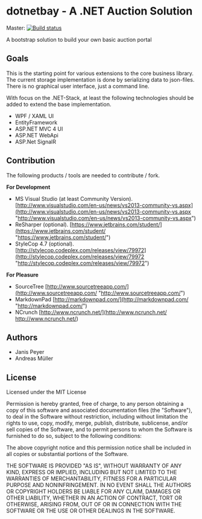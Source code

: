 # dotnetbay - A .NET Auction Solution 
Master: [![Build status](https://ci.appveyor.com/api/projects/status/github/thejp/dotnetbay)](https://ci.appveyor.com/project/TheJP/dotnetbay)

A bootstrap solution to build your own basic auction portal

## Goals
This is the starting point for various extensions to the core business library. The current storage implementation is done by serializing data to json-files. There is no graphical user interface, just a command line.

With focus on the .NET-Stack, at least the following technologies should be added to extend the base implementation.

* WPF / XAML UI
* EntityFramework
* ASP.NET MVC 4 UI 
* ASP.NET WebApi
* ASP.Net SignalR

## Contribution
The following products / tools are needed to contribute / fork.

**For Development**
* MS Visual Studio (at least Community Version). [http://www.visualstudio.com/en-us/news/vs2013-community-vs.aspx](http://www.visualstudio.com/en-us/news/vs2013-community-vs.aspx "http://www.visualstudio.com/en-us/news/vs2013-community-vs.aspx")
* ReSharper (optional). [https://www.jetbrains.com/student/](https://www.jetbrains.com/student/ "https://www.jetbrains.com/student/")
* StyleCop 4.7 (optional). [http://stylecop.codeplex.com/releases/view/79972](http://stylecop.codeplex.com/releases/view/79972 "http://stylecop.codeplex.com/releases/view/79972") 


**For Pleasure**
* SourceTree [http://www.sourcetreeapp.com/](http://www.sourcetreeapp.com/ "http://www.sourcetreeapp.com/")
* MarkdownPad [http://markdownpad.com/](http://markdownpad.com/ "http://markdownpad.com/")
* NCrunch [http://www.ncrunch.net/](http://www.ncrunch.net/ http://www.ncrunch.net/)

## Authors
* Janis Peyer
* Andreas Müller

## License
Licensed under the MIT License

Permission is hereby granted, free of charge, to any person obtaining a copy of this software and associated documentation files (the "Software"), to deal in the Software without restriction, including without limitation the rights to use, copy, modify, merge, publish, distribute, sublicense, and/or sell copies of the Software, and to permit persons to whom the Software is furnished to do so, subject to the following conditions:

The above copyright notice and this permission notice shall be included in all copies or substantial portions of the Software.

THE SOFTWARE IS PROVIDED "AS IS", WITHOUT WARRANTY OF ANY KIND, EXPRESS OR IMPLIED, INCLUDING BUT NOT LIMITED TO THE WARRANTIES OF MERCHANTABILITY, FITNESS FOR A PARTICULAR PURPOSE AND NONINFRINGEMENT. IN NO EVENT SHALL THE AUTHORS OR COPYRIGHT HOLDERS BE LIABLE FOR ANY CLAIM, DAMAGES OR OTHER LIABILITY, WHETHER IN AN ACTION OF CONTRACT, TORT OR OTHERWISE, ARISING FROM, OUT OF OR IN CONNECTION WITH THE SOFTWARE OR THE USE OR OTHER DEALINGS IN THE SOFTWARE.
